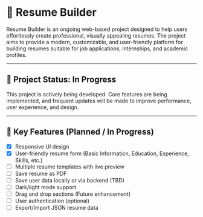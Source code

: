 # 🧾 Resume Builder

Resume Builder is an ongoing web-based project designed to help users effortlessly create professional, visually appealing resumes. The project aims to provide a modern, customizable, and user-friendly platform for building resumes suitable for job applications, internships, and academic profiles.

---

## 🚧 Project Status: In Progress

This project is actively being developed. Core features are being implemented, and frequent updates will be made to improve performance, user experience, and design.

---

## 🌟 Key Features (Planned / In Progress)

- [x] Responsive UI design
- [x] User-friendly resume form (Basic Information, Education, Experience, Skills, etc.)
- [ ] Multiple resume templates with live preview
- [ ] Save resume as PDF
- [ ] Save user data locally or via backend (TBD)
- [ ] Dark/light mode support
- [ ] Drag and drop sections (Future enhancement)
- [ ] User authentication (optional)
- [ ] Export/Import JSON resume data
